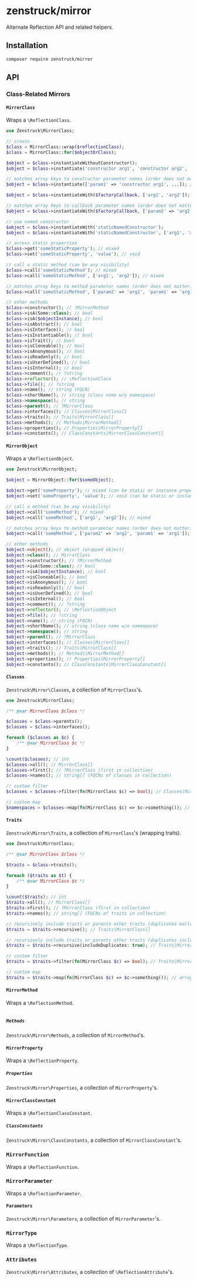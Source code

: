 # zenstruck/mirror

Alternate Reflection API and related helpers.

## Installation

```bash
composer require zenstruck/mirror
```

## API

### Class-Related Mirrors

#### `MirrorClass`

Wraps a `\ReflectionClass`.

```php
use Zenstruck\MirrorClass;

// create
$class = MirrorClass::wrap($reflectionClass);
$class = MirrorClass::for($objectOrClass);

$object = $class->instantiateWithoutConstructor();
$object = $class->instantiate('constructor arg1', 'constructor arg2', ...);

// matches array keys to constructor parameter names (order does not matter)
$object = $class->instantiate(['param1' => 'constructor arg1', ...]); // order

$object = $class->instantiateWith($factoryCallback, ['arg1', 'arg2']);

// matches array keys to callback parameter names (order does not matter)
$object = $class->instantiateWith($factoryCallback, ['param2' => 'arg2', 'param1' => 'arg1']);

// use named constructor
$object = $class->instantiateWith('staticNamedConstructor');
$object = $class->instantiateWith('staticNamedConstructor', ['arg1', 'arg2']);

// access static properties
$class->get('someStaticProperty'); // mixed
$class->set('someStaticProperty', 'value'); // void

// call a static method (can be any visibility)
$class->call('someStaticMethod'); // mixed
$class->call('someStaticMethod', ['arg1', 'arg2']); // mixed

// matches array keys to method parameter names (order does not matter)
$class->call('someStaticMethod', ['param2' => 'arg2', 'param1' => 'arg1']);

// other methods
$class->constructor(); // ?MirrorMethod
$class->isA(Some::class); // bool
$class->isA($objectInstance); // bool
$class->isAbstract(); // bool
$class->isInterface(); // bool
$class->isInstantiable(); // bool
$class->isTrait(); // bool
$class->isCloneable(); // bool
$class->isAnonymous(); // bool
$class->isReadonly(); // bool
$class->isUserDefined(); // bool
$class->isInternal(); // bool
$class->comment(); // ?string
$class->reflector(); // \ReflectionClass
$class->file(); // ?string
$class->name(); // string (FQCN)
$class->shortName(); // string (class name w/o namespace)
$class->namespace(); // string
$class->parent(); // ?MirrorClass
$class->interfaces(); // Classes|MirrorClass[]
$class->traits(); // Traits|MirrorClass[]
$class->methods(); // Methods|MirrorMethod[]
$class->properties(); // Properties|MirrorProperty[]
$class->constants(); // ClassConstants|MirrorClassConstant[]
```

#### `MirrorObject`

Wraps a `\ReflectionObject`.

```php
use Zenstruck\MirrorObject;

$object = MirrorObject::for($someObject);

$object->get('someProperty'); // mixed (can be static or instance property)
$object->set('someProperty', 'value'); // void (can be static or instance property)

// call a method (can be any visibility)
$object->call('someMethod'); // mixed
$object->call('someMethod', ['arg1', 'arg2']); // mixed

// matches array keys to method parameter names (order does not matter)
$object->call('someMethod', ['param2' => 'arg2', 'param1' => 'arg1']);

// other methods
$object->object(); // object (wrapped object)
$object->class(); // MirrorClass
$object->constructor(); // ?MirrorMethod
$object->isA(Some::class); // bool
$object->isA($objectInstance); // bool
$object->isCloneable(); // bool
$object->isAnonymous(); // bool
$object->isReadonly(); // bool
$object->isUserDefined(); // bool
$object->isInternal(); // bool
$object->comment(); // ?string
$object->reflector(); // \ReflectionObject
$object->file(); // ?string
$object->name(); // string (FQCN)
$object->shortName(); // string (class name w/o namespace)
$object->namespace(); // string
$object->parent(); // ?MirrorClass
$object->interfaces(); // Classes|MirrorClass[]
$object->traits(); // Traits|MirrorClass[]
$object->methods(); // Methods|MirrorMethod[]
$object->properties(); // Properties|MirrorProperty[]
$object->constants(); // ClassConstants|MirrorClassConstant[]
```

#### `Classes`

`Zenstruck\Mirror\Classes`, a collection of `MirrorClass`'s.

```php
use Zenstruck\MirrorClass;

/** @var MirrorClass $class */

$classes = $class->parents();
$classes = $class->interfaces();

foreach ($classes as $c) {
    /** @var MirrorClass $c */
}

\count($classes); // int
$classes->all(); // MirrorClass[]
$classes->first(); // ?MirrorClass (first in collection)
$classes->names(); // string[] (FQCNs of classes in collection)

// custom filter
$classes = $classes->filter(fn(MirrorClass $c) => bool); // Classes|MirrorClass[]

// custom map
$namespaces = $classes->map(fn(MirrorClass $c) => $c->something()); // array
```

#### `Traits`

`Zenstruck\Mirror\Traits`, a collection of `MirrorClass`'s (wrapping traits).

```php
use Zenstruck\MirrorClass;

/** @var MirrorClass $class */

$traits = $class->traits();

foreach ($traits as $t) {
    /** @var MirrorClass $c */
}

\count($traits); // int
$traits->all(); // MirrorClass[]
$traits->first(); // ?MirrorClass (first in collection)
$traits->names(); // string[] (FQCNs of traits in collection)

// recursively include traits or parents other traits (duplicates excluded)
$traits = $traits->recursive(); // Traits|MirrorClass[]

// recursively include traits or parents other traits (duplicates included)
$traits = $traits->recursive(includeDuplicates: true); // Traits|MirrorClass[]

// custom filter
$traits = $traits->filter(fn(MirrorClass $c) => bool); // Traits|MirrorClass[]

// custom map
$traits = $traits->map(fn(MirrorClass $c) => $c->something()); // array
```

#### `MirrorMethod`

Wraps a `\ReflectionMethod`.

```php
```

##### `Methods`

`Zenstruck\Mirror\Methods`, a collection of `MirrorMethod`'s.

#### `MirrorProperty`

Wraps a `\ReflectionProperty`.

##### `Properties`

`Zenstruck\Mirror\Properties`, a collection of `MirrorProperty`'s.

#### `MirrorClassConstant`

Wraps a `\ReflectionClassConstant`.

##### `ClassConstants`

`Zenstruck\Mirror\ClassConstants`, a collection of `MirrorClassConstant`'s.

### `MirrorFunction`

Wraps a `\ReflectionFunction`.

### `MirrorParameter`

Wraps a `\ReflectionParameter`.

#### `Parameters`

`Zenstruck\Mirror\Parameters`, a collection of `MirrorParameter`'s.

### `MirrorType`

Wraps a `\ReflectionType`.

### `Attributes`

`Zenstruck\Mirror\Attributes`, a collection of `\ReflectionAttribute`'s.
